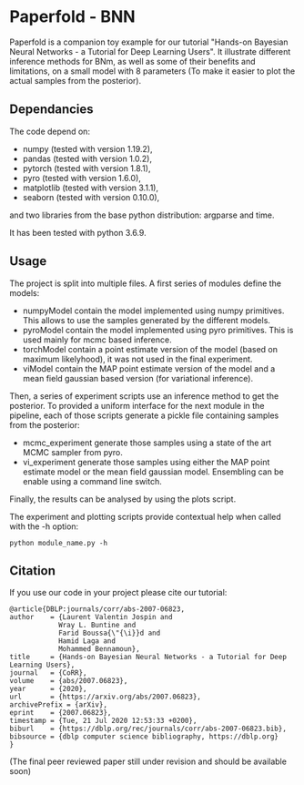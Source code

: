 # Paperfold - BNN

Paperfold is a companion toy example for our tutorial "Hands-on Bayesian Neural Networks - a Tutorial for Deep Learning Users". It illustrate different inference methods for BNm, as well as some of their benefits and limitations, on a small model with 8 parameters (To make it easier to plot the actual samples from the posterior).

## Dependancies

The code depend on: 

- numpy (tested with version 1.19.2), 
- pandas (tested with version 1.0.2),
- pytorch (tested with version 1.8.1),
- pyro (tested with version 1.6.0),
- matplotlib (tested with version 3.1.1),
- seaborn (tested with version 0.10.0),

and two libraries from the base python distribution: argparse and time.

It has been tested with python 3.6.9.

## Usage

The project is split into multiple files. A first series of modules define the models:

- numpyModel contain the model implemented using numpy primitives. This allows to use the samples generated by the different models.
- pyroModel contain the model implemented using pyro primitives. This is used mainly for mcmc based inference.
- torchModel contain a point estimate version of the model (based on maximum likelyhood), it was not used in the final experiment.
- viModel contain the MAP point estimate version of the model and a mean field gaussian based version (for variational inference).

Then, a series of experiment scripts use an inference method to get the posterior. To provided a uniform interface for the next module in the pipeline, each of those scripts generate a pickle file containing samples from the posterior:

- mcmc_experiment generate those samples using a state of the art MCMC sampler from pyro.
- vi_experiment generate those samples using either the MAP point estimate model or the mean field gaussian model. Ensembling can be enable using a command line switch.

Finally, the results can be analysed by using the plots script.

The experiment and plotting scripts provide contextual help when called with the -h option:

	python module_name.py -h

## Citation

If you use our code in your project please cite our tutorial:

	@article{DBLP:journals/corr/abs-2007-06823,
	author    = {Laurent Valentin Jospin and
				Wray L. Buntine and
				Farid Boussa{\"{\i}}d and
				Hamid Laga and
				Mohammed Bennamoun},
	title     = {Hands-on Bayesian Neural Networks - a Tutorial for Deep Learning Users},
	journal   = {CoRR},
	volume    = {abs/2007.06823},
	year      = {2020},
	url       = {https://arxiv.org/abs/2007.06823},
	archivePrefix = {arXiv},
	eprint    = {2007.06823},
	timestamp = {Tue, 21 Jul 2020 12:53:33 +0200},
	biburl    = {https://dblp.org/rec/journals/corr/abs-2007-06823.bib},
	bibsource = {dblp computer science bibliography, https://dblp.org}
	}

(The final peer reviewed paper still under revision and should be available soon)
